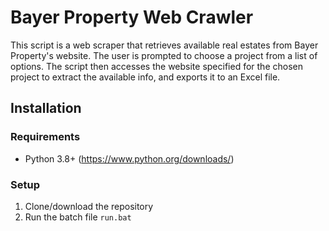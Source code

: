 # Bayer Property Web Crawler

This script is a web scraper that retrieves available real estates from Bayer Property's website. The user is prompted to choose a project from a list of options. The script then accesses the website specified for the chosen project to extract the available info, and exports it to an Excel file.

## Installation
### Requirements
* Python 3.8+ (https://www.python.org/downloads/)
### Setup
1. Clone/download the repository
2. Run the batch file `run.bat`
